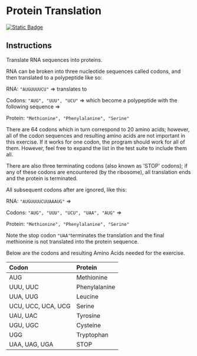 # Protein Translation
[![Static Badge](https://img.shields.io/badge/Link-To%20Exercise-blue)](https://exercism.org/tracks/python/exercises/protein-translation)

## Instructions

Translate RNA sequences into proteins.

RNA can be broken into three nucleotide sequences called codons, and then 
translated to a polypeptide like so:

RNA: `"AUGUUUUCU"` => translates to

Codons: `"AUG", "UUU", "UCU"` => which become a polypeptide with the following 
sequence =>

Protein: `"Methionine", "Phenylalanine", "Serine"`

There are 64 codons which in turn correspond to 20 amino acids; however, all of 
the codon sequences and resulting amino acids are not important in this 
exercise. If it works for one codon, the program should work for all of them. 
However, feel free to expand the list in the test suite to include them all.

There are also three terminating codons (also known as 'STOP' codons); if any 
of these codons are encountered (by the ribosome), all translation ends and the 
protein is terminated.

All subsequent codons after are ignored, like this:

RNA: `"AUGUUUUCUUAAAUG"` =>

Codons: `"AUG", "UUU", "UCU", "UAA", "AUG"` =>

Protein: `"Methionine", "Phenylalanine", "Serine"`

Note the stop codon `"UAA"`terminates the translation and the final methionine 
is not translated into the protein sequence.

Below are the codons and resulting Amino Acids needed for the exercise.

| Codon            | Protein     |
|:-----            |:-------     |
|AUG               | Methionine  |
|UUU, UUC          |Phenylalanine|
|UUA, UUG          | Leucine     |
|UCU, UCC, UCA, UCG| Serine      |
|UAU, UAC          | Tyrosine    |
|UGU, UGC          | Cysteine    |
|UGG               | Tryptophan  |
|UAA, UAG, UGA     | STOP        |